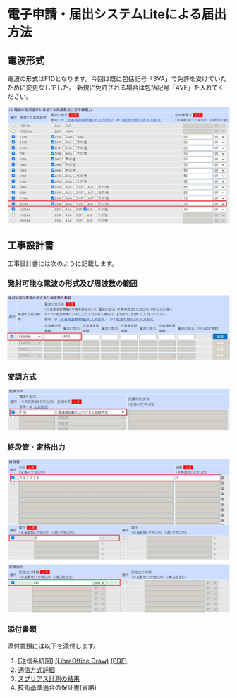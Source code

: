 # 電子申請・届出システムLiteによる届出方法

## 電波形式
電波の形式はF1Dとなります。今回は既に包括記号「3VA」で免許を受けていたために変更なしでした。
新規に免許される場合は包括記号「4VF」を入れてください。

![電波型式](電波型式.jpg)

## 工事設計書
工事設計書には次のように記載します。
### 発射可能な電波の形式及び周波数の範囲
![発射可能な電波の型式](発射可能な電波の型式.jpg)
### 変調方式
![変調方式](変調方式.jpg)
### 終段管・定格出力
![終段管・定格出力](終段管・定格出力.jpg)
### 添付書類
添付書類には以下を添付します。
1. [送信系統図]
[(LibreOffice Draw)](LoRa送信機系統図.odg)
[(PDF)](LoRa送信機系統図.pdf)
1. [通信方式詳細](通信方式詳細.html)
1. [スプリアス計測の結果](スプリアス計測の結果.jpg)
1. 技術基準適合の保証書(省略)
